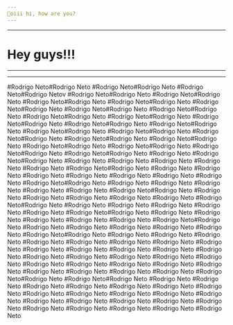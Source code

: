 ```yaml
---
👋oiii hi, how are you? 
---
```

---
# Hey guys!!!

---
---
#Rodrigo Neto#Rodrigo Neto
#Rodrigo Neto#Rodrigo Neto
#Rodrigo Neto#Rodrigo Netov
#Rodrigo Neto#Rodrigo Neto
#Rodrigo Neto#Rodrigo Neto
#Rodrigo Neto#Rodrigo Neto
#Rodrigo Neto#Rodrigo Neto
#Rodrigo Neto#Rodrigo Neto
#Rodrigo Neto#Rodrigo Neto
#Rodrigo Neto#Rodrigo Neto
#Rodrigo Neto#Rodrigo Neto
#Rodrigo Neto#Rodrigo Neto
#Rodrigo Neto#Rodrigo Neto
#Rodrigo Neto#Rodrigo Neto
#Rodrigo Neto#Rodrigo Neto
#Rodrigo Neto#Rodrigo Neto
#Rodrigo Neto#Rodrigo Neto
#Rodrigo Neto#Rodrigo Neto
#Rodrigo Neto#Rodrigo Neto
#Rodrigo Neto#Rodrigo Neto
#Rodrigo Neto#Rodrigo Neto
#Rodrigo Neto#Rodrigo Neto
#Rodrigo Neto#Rodrigo Neto
#Rodrigo Neto#Rodrigo Neto
#Rodrigo Neto
#Rodrigo Neto#Rodrigo Neto
#Rodrigo Neto
#Rodrigo Neto
#Rodrigo Neto
#Rodrigo Neto
#Rodrigo Neto
#Rodrigo Neto#Rodrigo Neto
#Rodrigo Neto
#Rodrigo Neto
#Rodrigo Neto
#Rodrigo Neto
#Rodrigo Neto
#Rodrigo Neto
#Rodrigo Neto
#Rodrigo Neto#Rodrigo Neto
#Rodrigo Neto
#Rodrigo Neto
#Rodrigo Neto
#Rodrigo Neto
#Rodrigo Neto
#Rodrigo Neto#Rodrigo Neto
#Rodrigo Neto
#Rodrigo Neto
#Rodrigo Neto
#Rodrigo Neto
#Rodrigo Neto
#Rodrigo Neto#Rodrigo Neto
#Rodrigo Neto
#Rodrigo Neto
#Rodrigo Neto
#Rodrigo Neto
#Rodrigo Neto
#Rodrigo Neto#Rodrigo Neto
#Rodrigo Neto
#Rodrigo Neto
#Rodrigo Neto
#Rodrigo Neto
#Rodrigo Neto
#Rodrigo Neto#Rodrigo Neto
#Rodrigo Neto
#Rodrigo Neto
#Rodrigo Neto
#Rodrigo Neto
#Rodrigo Neto
#Rodrigo Neto#Rodrigo Neto
#Rodrigo Neto
#Rodrigo Neto
#Rodrigo Neto
#Rodrigo Neto
#Rodrigo Neto
#Rodrigo Neto
#Rodrigo Neto
#Rodrigo Neto
#Rodrigo Neto
#Rodrigo Neto
#Rodrigo Neto
#Rodrigo Neto
#Rodrigo Neto
#Rodrigo Neto
#Rodrigo Neto
#Rodrigo Neto
#Rodrigo Neto
#Rodrigo Neto
#Rodrigo Neto
#Rodrigo Neto
#Rodrigo Neto
#Rodrigo Neto
#Rodrigo Neto 
#Rodrigo Neto
#Rodrigo Neto
#Rodrigo Neto
#Rodrigo Neto
#Rodrigo Neto#Rodrigo Neto
#Rodrigo Neto#Rodrigo Neto
#Rodrigo Neto
#Rodrigo Neto
#Rodrigo Neto
#Rodrigo Neto
#Rodrigo Neto
#Rodrigo Neto
#Rodrigo Neto
#Rodrigo Neto
#Rodrigo Neto
#Rodrigo Neto
#Rodrigo Neto
#Rodrigo Neto
#Rodrigo Neto
#Rodrigo Neto
#Rodrigo Neto
#Rodrigo Neto
#Rodrigo Neto
#Rodrigo Neto
#Rodrigo Neto
#Rodrigo Neto
#Rodrigo Neto
#Rodrigo Neto
